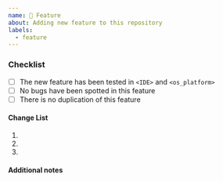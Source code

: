 ```yaml
---
name: 🚀 Feature
about: Adding new feature to this repository
labels: 
  - feature
---
```


### Checklist
<!-- specified your IDE and OS platform -->
* [ ] The new feature has been tested in `<IDE>` and `<os_platform>`
* [ ] No bugs have been spotted in this feature
* [ ] There is no duplication of this feature

#### Change List
<!-- list all added features -->
1.
2.
3.

#### Additional notes
<!-- 
  if you have some additional notes please describe it
  if this pr is reference of issue add 
  Closes #<issue_numer> or Reference #<issue_number>
  when `iussue_numer` is for issue / pull request
  multiple references are welcome.
-->
